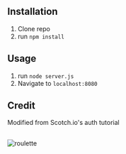 ## Installation

1. Clone repo
2. run `npm install`

## Usage

1. run `node server.js`
2. Navigate to `localhost:8080`

## Credit

Modified from Scotch.io's auth tutorial

##
![roulette](https://user-images.githubusercontent.com/89674474/140686036-8441a683-b182-43eb-bf9b-d1d0d767df83.gif)
